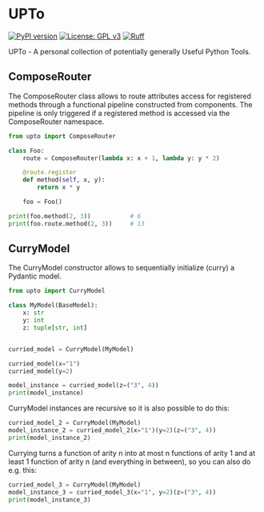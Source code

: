 # UPTo

[![PyPI version](https://badge.fury.io/py/upto.svg)](https://badge.fury.io/py/upto)
[![License: GPL v3](https://img.shields.io/badge/License-GPLv3-blue.svg)](https://www.gnu.org/licenses/gpl-3.0)
[![Ruff](https://img.shields.io/endpoint?url=https://raw.githubusercontent.com/astral-sh/ruff/main/assets/badge/v2.json)](https://github.com/astral-sh/ruff)

UPTo - A personal collection of potentially generally Useful Python Tools.


## ComposeRouter
The ComposeRouter class allows to route attributes access for registered methods
through a functional pipeline constructed from components.
The pipeline is only triggered if a registered method is accessed via the ComposeRouter namespace.

```python
from upto import ComposeRouter

class Foo:
	route = ComposeRouter(lambda x: x + 1, lambda y: y * 2)

	@route.register
	def method(self, x, y):
		return x * y

    foo = Foo()

print(foo.method(2, 3))           # 6
print(foo.route.method(2, 3))     # 13
```

## CurryModel
The CurryModel constructor allows to sequentially initialize (curry) a Pydantic model.

```python
from upto import CurryModel

class MyModel(BaseModel):
    x: str
    y: int
    z: tuple[str, int]


curried_model = CurryModel(MyModel)

curried_model(x="1")
curried_model(y=2)

model_instance = curried_model(z=("3", 4))
print(model_instance)
```

CurryModel instances are recursive so it is also possible to do this:

```python
curried_model_2 = CurryModel(MyModel)
model_instance_2 = curried_model_2(x="1")(y=2)(z=("3", 4))
print(model_instance_2)
```

Currying turns a function of arity n into at most n functions of arity 1 and at least 1 function of arity n (and everything in between), so you can also do e.g. this:

```python
curried_model_3 = CurryModel(MyModel)
model_instance_3 = curried_model_3(x="1", y=2)(z=("3", 4))
print(model_instance_3)
```
